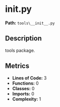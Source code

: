 # __init__.py

**Path:** `tools\__init__.py`

## Description

tools package.

## Metrics

- **Lines of Code:** 3
- **Functions:** 0
- **Classes:** 0
- **Imports:** 0
- **Complexity:** 1


